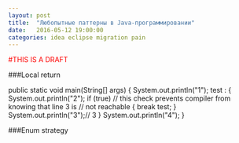 ```yaml
---
layout: post
title:  "Любопытные паттерны в Java-программировании"
date:   2016-05-12 19:00:00
categories: idea eclipse migration pain
---
```

<font color="red">#THIS IS A DRAFT</font>



###Local return


public static void main(String[] args)
	{
		System.out.println("1");
		test :
		{
			System.out.println("2");
			if (true)	// this check prevents compiler from knowing that line 3 is
		    			// not reachable
			{
				break test;
			}
			System.out.println("3");// 3
		}
		System.out.println("4");
	}

###Enum strategy


###
